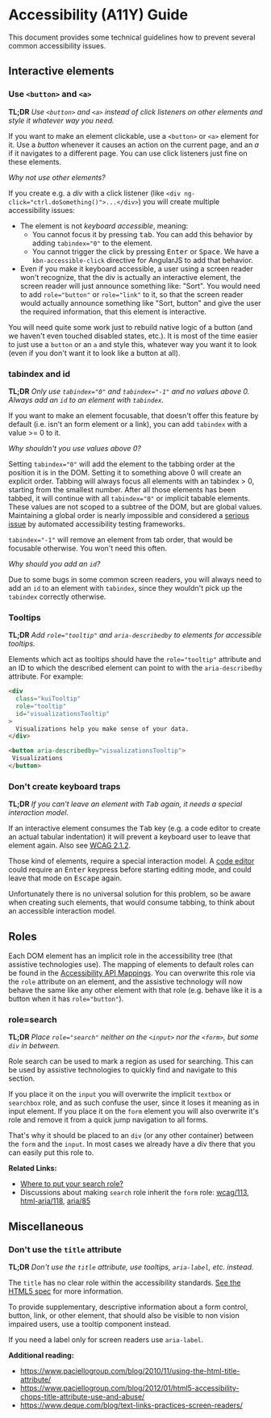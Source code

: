 # Accessibility (A11Y) Guide

This document provides some technical guidelines how to prevent several common
accessibility issues.

## Interactive elements

### Use `<button>` and `<a>`

**TL;DR** *Use `<button>` and `<a>` instead of click listeners on other elements
and style it whatever way you need.*

If you want to make an element clickable, use a `<button>` or `<a>` element for it.
Use a *button* whenever it causes an action on the current page, and an *a* if it
navigates to a different page. You can use click listeners just fine on these elements.

*Why not use other elements?*

If you create e.g. a *div* with a click listener (like `<div ng-click="ctrl.doSomething()">...</div>`)
you will create multiple accessibility issues:

* The element is not *keyboard accessible*, meaning:
  * You cannot focus it by pressing <kbd>tab</kbd>. You can add this behavior by
    adding `tabindex="0"` to the element.
  * You cannot trigger the click by pressing <kbd>Enter</kbd> or <kbd>Space</kbd>.
    We have a `kbn-accessible-click` directive for AngularJS to add that behavior.
* Even if you make it keyboard accessible, a user using a screen reader won't
  recognize, that the div is actually an interactive element, the screen reader
  will just announce something like: "Sort". You would need
  to add `role="button"` or `role="link"` to it, so that the screen reader would
  actually announce something like "Sort, button" and give the user the required
  information, that this element is interactive.

You will need quite some work just to rebuild native logic of a button (and we haven't
even touched disabled states, etc.). It is most of the time easier to just use
a `button` or an `a` and style this, whatever way you want it to look (even if
you don't want it to look like a button at all).

### tabindex and id

**TL;DR** *Only use `tabindex="0"` and `tabindex="-1"` and no values above 0. Always
add an `id` to an element with `tabindex`.*

If you want to make an element focusable, that doesn't offer this feature by default
(i.e. isn't an form element or a link), you can add `tabindex` with a value >= 0 to it.

*Why shouldn't you use values above 0?*

Setting `tabindex="0"` will add the element to the tabbing order at the position
it is in the DOM. Setting it to something above 0 will create an explicit order.
Tabbing will always focus all elements with an tabindex > 0, starting from the smallest
number. After all those elements has been tabbed, it will continue with all `tabindex="0"`
or implicit tabable elements. These values are not scoped to a subtree of the
DOM, but are global values. Maintaining a global order is nearly impossible
and considered a [serious issue](https://dequeuniversity.com/rules/axe/1.1/tabindex)
by automated accessibility testing frameworks.

`tabindex="-1"` will remove an element from tab order, that would be focusable
otherwise. You won't need this often.

*Why should you add an `id`?*

Due to some bugs in some common screen readers, you will always need to add an `id`
to an element with `tabindex`, since they wouldn't pick up the `tabindex` correctly
otherwise.

### Tooltips

**TL;DR** *Add `role="tooltip"` and `aria-describedby` to elements for accessible tooltips.*

Elements which act as tooltips should have the `role="tooltip"` attribute and an ID to which the
described element can point to with the `aria-describedby` attribute. For example:

```html
<div
  class="kuiTooltip"
  role="tooltip"
  id="visualizationsTooltip"
>
  Visualizations help you make sense of your data.
</div>

<button aria-describedby="visualizationsTooltip">
 Visualizations
</button>
```

### Don't create keyboard traps

**TL;DR** *If you can't leave an element with <kbd>Tab</kbd> again, it needs a special interaction model.*

If an interactive element consumes the <kbd>Tab</kbd> key (e.g. a code editor to
create an actual tabular indentation) it will prevent a keyboard user to leave
that element again. Also see [WCAG 2.1.2](https://www.w3.org/TR/WCAG20/#keyboard-operation-trapping).

Those kind of elements, require a special interaction model. A [code editor](https://github.com/elastic/kibana/pull/13339)
could require an <kbd>Enter</kbd> keypress before starting editing mode, and
could leave that mode on <kbd>Escape</kbd> again.

Unfortunately there is no universal solution for this problem, so be aware when creating
such elements, that would consume tabbing, to think about an accessible interaction
model.

## Roles

Each DOM element has an implicit role in the accessibility tree (that assistive technologies
use). The mapping of elements to default roles can be found in the
[Accessibility API Mappings](https://www.w3.org/TR/html-aam-1.0/#html-element-role-mappings).
You can overwrite this role via the `role` attribute on an element, and the
assistive technology will now behave the same like any other element with that role
(e.g. behave like it is a button when it has `role="button"`).

### role=search

**TL;DR** *Place `role="search"` neither on the `<input>` nor the `<form>`, but
some `div` in between.*

Role search can be used to mark a region as used for searching. This can be used
by assistive technologies to quickly find and navigate to this section.

If you place it on the `input` you will overwrite the implicit `textbox` or `searchbox`
role, and as such confuse the user, since it loses it meaning as in input element.
If you place it on the `form` element you will also overwrite it's role and
remove it from a quick jump navigation to all forms.

That's why it should be placed to an `div` (or any other container) between the
`form` and the `input`. In most cases we already have a div there that you can
easily put this role to.

**Related Links:**

* [Where to put your search role?](http://adrianroselli.com/2015/08/where-to-put-your-search-role.html)
* Discussions about making `search` role inherit the `form` role:
  [wcag/113](https://github.com/w3c/wcag/issues/113),
  [html-aria/118](https://github.com/w3c/html-aria/issues/18),
  [aria/85](https://github.com/w3c/aria/issues/85)

## Miscellaneous

### Don't use the `title` attribute

**TL;DR** *Don't use the `title` attribute, use tooltips, `aria-label`, etc. instead.*

The `title` has no clear role within the accessibility standards.
[See the HTML5 spec](http://w3c.github.io/html/dom.html#the-title-attribute) for more information.

To provide supplementary, descriptive information about a form control, button, link, or other element,
that should also be visible to non vision impaired users, use a tooltip component instead.

If you need a label only for screen readers use `aria-label`.

**Additional reading:**

* https://www.paciellogroup.com/blog/2010/11/using-the-html-title-attribute/
* https://www.paciellogroup.com/blog/2012/01/html5-accessibility-chops-title-attribute-use-and-abuse/
* https://www.deque.com/blog/text-links-practices-screen-readers/
